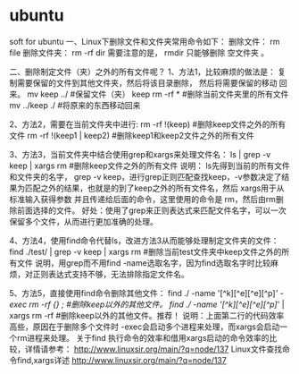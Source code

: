 # ubuntu
soft for ubuntu
一、Linux下删除文件和文件夹常用命令如下：
删除文件： rm file
删除文件夹： rm -rf dir
需要注意的是， rmdir 只能够删除 空文件夹 。

二、删除制定文件（夹）之外的所有文件呢？
1、方法1，比较麻烦的做法是：
  复制需要保留的文件到其他文件夹，然后将该目录删除， 然后将需要保留的移动 回来。
  mv keep ../ #保留文件（夹） keep
  rm -rf * #删除当前文件夹里的所有文件
  mv ../keep ./ #将原来的东西移动回来

2、方法2，需要在当前文件夹中进行:
  rm -rf !(keep) #删除keep文件之外的所有文件
   rm -rf !(keep1 | keep2) #删除keep1和keep2文件之外的所有文件

3、方法3，当前文件夹中结合使用grep和xargs来处理文件名：
  ls | grep -v keep | xargs rm #删除keep文件之外的所有文件
说明： ls先得到当前的所有文件和文件夹的名字， grep -v keep，进行grep正则匹配查找keep，-v参数决定了结果为匹配之外的结果，也就是的到了keep之外的所有文件名，然后 xargs用于从 标准输入获得参数 并且传递给后面的命令，这里使用的命令是 rm，然后由rm删除前面选择的文件。
好处：使用了grep来正则表达式来匹配文件名字，可以一次保留多个文件，从而进行更加准确的处理。

4、方法4，使用find命令代替ls，改进方法3从而能够处理制定文件夹的文件：
find ./test/ | grep -v keep | xargs rm #删除当前test文件夹中keep文件之外的所有文件
说明，用grep而不用find -name选取名字，因为find选取名字时比较麻烦，对正则表达式支持不够，无法排除指定文件名。

5、方法5，直接使用find命令删除其他文件：
find ./ -name '[^k][^e][^e][^p]*'  -exec rm -rf {} \; #删除keep以外的其他文件。
find ./ -name '[^k][^e][^e][^p]*'  | xargs rm -rf  #删除keep以外的其他文件。推荐！
说明：上面第二行的代码效率高些，原因在于删除多个文件时 -exec会启动多个进程来处理，而xargs会启动一个rm进程来处理。
关于find 执行命令的效率和借用xargs启动的命令效率的比较，详情请参考： http://www.linuxsir.org/main/?q=node/137 
Linux文件查找命令find,xargs详述   http://www.linuxsir.org/main/?q=node/137
